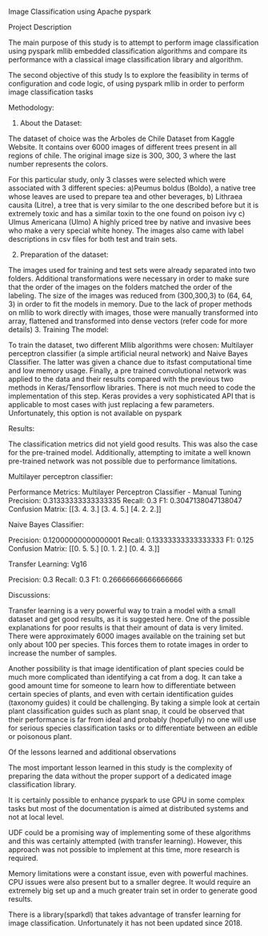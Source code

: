 Image Classification using Apache pyspark

Project Description
 
The main purpose of this study is to attempt to perform image classification using pyspark mllib embedded classification algorithms and compare its performance with a classical image classification library and algorithm.
 
The second objective of this study Is to explore the feasibility in terms of configuration and code logic, of using pyspark mllib in order to perform image classification tasks
 
Methodology:
 
1. About the Dataset:

 The dataset of choice was the Arboles de Chile Dataset from Kaggle Website. It contains over 6000 images of different trees present in all regions of chile. The original image size is 300, 300, 3 where the last number represents the colors.

For this particular study, only 3 classes were selected which were associated with 3 different species: a)Peumus boldus (Boldo), a native tree whose leaves are used to prepare tea and other beverages, b) Lithraea causita (Litre), a tree that is very similar to the one described before but it is extremely toxic and has a similar toxin to the one found on poison ivy c) Ulmus Americana (Ulmo) A highly priced tree by native and invasive bees who make a very special white honey.
The images also came with label descriptions in csv files for both test and train sets.

2. Preparation of the dataset:

The images used for training and test sets were already separated into two folders. Additional transformations were necessary in order to make sure that the order of the images on the folders matched the order of the labeling.
The size of the images was reduced from (300,300,3) to (64, 64, 3) in order to fit the models in memory.
Due to the lack of proper methods on mllib to work directly with images, those were manually transformed into array, flattened and transformed into dense vectors (refer code for more details)
3. Training The model:

 To train the dataset, two different Mllib algorithms were chosen: Multilayer perceptron classifier (a simple artificial neural network) and Naive Bayes Classifier. The latter was given a chance due to itsfast computational time and low memory usage.
Finally, a pre trained convolutional network was applied to the data and their results compared with the previous two methods in Keras/Tensorflow libraries. There is not much need to code the implementation of this step. Keras provides a very sophisticated API that is applicable to most cases with just replacing a few parameters. Unfortunately, this option is not available on pyspark

Results:

The classification metrics did not yield good results. This was also the case for the pre-trained model. 
Additionally, attempting to imitate a well known pre-trained network was not possible due to performance limitations.


Multilayer perceptron classifier:

Performance Metrics: Multilayer Perceptron Classifier - Manual Tuning
Precision: 0.31333333333333335
Recall: 0.3
F1: 0.3047138047138047
Confusion Matrix: [[3. 4. 3.]
 [3. 4. 5.]
 [4. 2. 2.]]

Naive Bayes Classifier:

Precision: 0.12000000000000001
Recall: 0.13333333333333333
F1: 0.125
Confusion Matrix: [[0. 5. 5.]
 [0. 1. 2.]
 [0. 4. 3.]]

Transfer Learning: Vg16

Precision: 0.3
Recall: 0.3
F1: 0.26666666666666666

Discussions:

Transfer learning is a very powerful way to train a model with a small dataset and get good results, as it is suggested here.
One of the possible explanations for poor results is that their amount of data is very limited. There were approximately  6000 images available on the training set but only about 100 per species. This forces them to rotate images in order to increase the number of samples.

Another possibility is that image identification of plant species could be much more complicated than identifying a cat from a dog. It can take a good amount time for someone to learn how to differentiate between certain species of plants, and even with certain identification guides (taxonomy guides) it could be challenging. By taking a  simple look at certain plant classification guides such as plant snap, it could be observed that their performance is far from ideal and probably (hopefully) no one will use for serious species classification tasks or to differentiate between an edible or poisonous plant.

Of the lessons learned and additional observations

The most important lesson learned in this study is the complexity of preparing the data without the proper support of a dedicated image classification library. 

It is certainly possible to enhance pyspark to use GPU in some complex tasks but most of the documentation is aimed at distributed systems and not at local level.

UDF could be a promising way of implementing some of these algorithms and this was certainly  attempted (with transfer learning). However, this approach was not possible to implement at this time, more research is required.

Memory limitations were a constant issue,  even with powerful machines. CPU issues were also present but to a smaller degree. It would require an extremely big set up and a much greater train set in order to generate good results.

There is  a library(sparkdl) that takes advantage of transfer learning for image classification. Unfortunately it has not been updated since 2018. 

